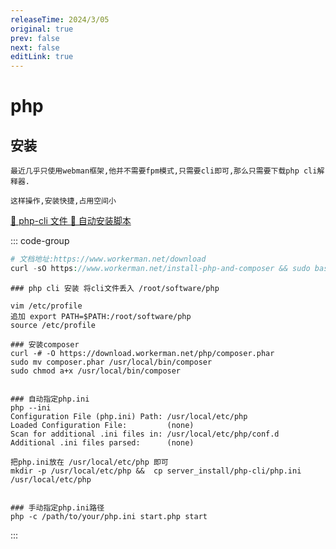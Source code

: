 ```yaml
---
releaseTime: 2024/3/05
original: true
prev: false
next: false
editLink: true
---
```

# php




## 安装

`最近几乎只使用webman框架,他并不需要fpm模式,只需要cli即可,那么只需要下载php cli解释器.`

`这样操作,安装快捷,占用空间小`

<a href="/public/file/php-8.4-linux-x86_64.tar.gz" download="php-8.4-linux-x86_64.tar.gz">
  💾  php-cli 文件
</a>
<a href="/public/file/install-php-and-composer" download="install-php-and-composer">
  💾 自动安装脚本
</a>

::: code-group



````php [快捷安装]
# 文档地址:https://www.workerman.net/download
curl -sO https://www.workerman.net/install-php-and-composer && sudo bash install-php-and-composer


````

```` php[手动安装]
### php cli 安装 将cli文件丢入 /root/software/php

vim /etc/profile
追加 export PATH=$PATH:/root/software/php
source /etc/profile

### 安装composer
curl -# -O https://download.workerman.net/php/composer.phar
sudo mv composer.phar /usr/local/bin/composer
sudo chmod a+x /usr/local/bin/composer


### 自动指定php.ini
php --ini
Configuration File (php.ini) Path: /usr/local/etc/php
Loaded Configuration File:         (none)
Scan for additional .ini files in: /usr/local/etc/php/conf.d
Additional .ini files parsed:      (none)

把php.ini放在 /usr/local/etc/php 即可
mkdir -p /usr/local/etc/php &&  cp server_install/php-cli/php.ini /usr/local/etc/php


### 手动指定php.ini路径
php -c /path/to/your/php.ini start.php start

````
:::


